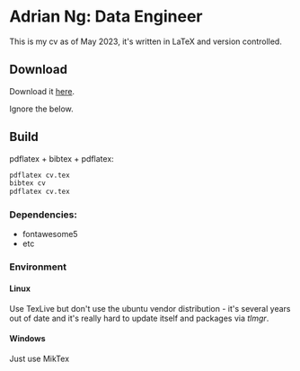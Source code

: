 # Adrian Ng: Data Engineer

This is my cv as of May 2023, it's written in LaTeX and version controlled.

## Download

Download it [here](https://github.com/Adrian-Ng/cv/releases/download/v2.2023.5/cv.pdf). 

Ignore the below.


## Build

pdflatex + bibtex + pdflatex:

```bash
pdflatex cv.tex
bibtex cv
pdflatex cv.tex
```

### Dependencies:

- fontawesome5
- etc

### Environment

#### Linux

Use TexLive but don't use the ubuntu vendor distribution - it's several years out of date and it's really hard to update itself and packages via *tlmgr*.

#### Windows

Just use MikTex 



